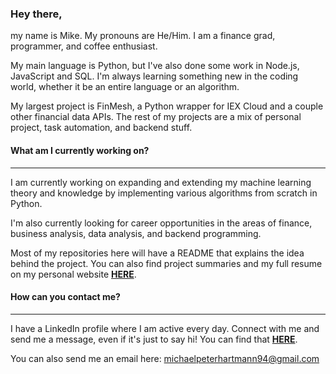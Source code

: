

### Hey there, 
my name is Mike. My pronouns are He/Him. I am a finance grad, programmer, and coffee enthusiast.

My main language is Python, but I've also done some work in Node.js, JavaScript and SQL. I'm always learning something new in the coding world, whether it be an entire language or an algorithm.

My largest project is FinMesh, a Python wrapper for IEX Cloud and a couple other financial data APIs. The rest of my projects are a mix of personal project, task automation, and backend stuff.

#### What am I currently working on?
---

I am currently working on expanding and extending my machine learning theory and knowledge by implementing various algorithms from scratch in Python.
 
I'm also currently looking for career opportunities in the areas of finance, business analysis, data analysis, and backend programming.

Most of my repositories here will have a README that explains the idea behind the project. You can also find project summaries and my full resume on my personal website **[HERE](https://michaelphartmann.github.io/)**.

#### How can you contact me?
---

I have a LinkedIn profile where I am active every day. Connect with me and send me a message, even if it's just to say hi! You can find that **[HERE](https://www.linkedin.com/in/michael-hartmann/)**.

You can also send me an email here: <michaelpeterhartmann94@gmail.com> 

